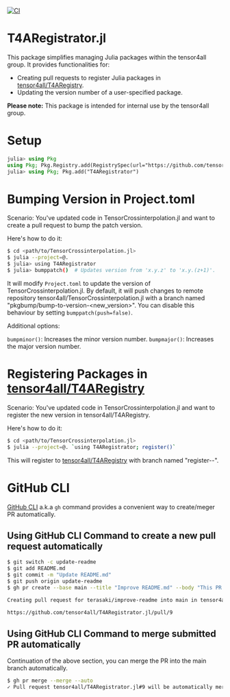 [![CI](https://github.com/tensor4all/T4ARegistrator.jl/actions/workflows/CI.yml/badge.svg)](https://github.com/tensor4all/T4ARegistrator.jl/actions/workflows/CI.yml)

# T4ARegistrator.jl

This package simplifies managing Julia packages within the tensor4all group. It provides functionalities for:

- Creating pull requests to register Julia packages in [tensor4all/T4ARegistry](https://github.com/tensor4all/T4ARegistry).
- Updating the version number of a user-specified package.

**Please note:** This package is intended for internal use by the tensor4all group.

# Setup

```julia
julia> using Pkg
using Pkg; Pkg.Registry.add(RegistrySpec(url="https://github.com/tensor4all/T4ARegistry.git"))
julia> using Pkg; Pkg.add("T4ARegistrator")
```

# Bumping Version in Project.toml

Scenario: You've updated code in TensorCrossinterpolation.jl and want to create a pull request to bump the patch version.

Here's how to do it:

```sh
$ cd <path/to/TensorCrossinterpolation.jl>
$ julia --project=@.
$ julia> using T4ARegistrator
$ julia> bumppatch()  # Updates version from 'x.y.z' to 'x.y.(z+1)'.
```

It will modify `Project.toml` to update the version of TensorCrossinterpolation.jl. By default, it will push changes to remote repository tensor4all/TensorCrossinterpolation.jl with a branch named "pkgbump/bump-to-version-<new_version>". You can disable this behaviour by setting `bumppatch(push=false)`.

Additional options:

`bumpminor()`: Increases the minor version number.
`bumpmajor()`: Increases the major version number.

# Registering Packages in [tensor4all/T4ARegistry](https://github.com/tensor4all/T4ARegistry)

Scenario: You've updated code in TensorCrossinterpolation.jl and want to register the new version in tensor4all/T4ARegistry.

Here's how to do it:

```sh
$ cd <path/to/TensorCrossinterpolation.jl>
$ julia --project=@. `using T4ARegistrator; register()`
```

This will register to [tensor4all/T4ARegistry](https://github.com/tensor4all/T4ARegistry) with branch named "register-<package name>-<new version>".

# GitHub CLI

[GitHub CLI](https://cli.github.com/) a.k.a `gh` command provides a convenient way to create/meger PR automatically.

## Using GitHub CLI Command to create a new pull request automatically

```sh
$ git switch -c update-readme
$ git add README.md
$ git commit -m "Update README.md"
$ git push origin update-readme
$ gh pr create --base main --title "Improve README.md" --body "This PR updates README.md"

Creating pull request for terasaki/improve-readme into main in tensor4all/T4ARegistrator.jl

https://github.com/tensor4all/T4ARegistrator.jl/pull/9
```

## Using GitHub CLI Command to merge submitted PR automatically

Continuation of the above section, you can merge the PR into the main branch automatically.

```sh
$ gh pr merge --merge --auto
✓ Pull request tensor4all/T4ARegistrator.jl#9 will be automatically merged when all requirements are met
```
